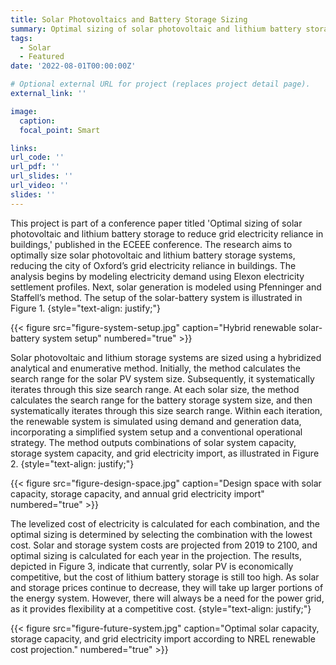 ```yaml
---
title: Solar Photovoltaics and Battery Storage Sizing
summary: Optimal sizing of solar photovoltaic and lithium battery storage to reduce grid electricity reliance in buildings.
tags:
  - Solar
  - Featured
date: '2022-08-01T00:00:00Z'

# Optional external URL for project (replaces project detail page).
external_link: ''

image:
  caption: 
  focal_point: Smart

links:
url_code: ''
url_pdf: ''
url_slides: ''
url_video: ''
slides: ''
---
```

This project is part of a conference paper titled 'Optimal sizing of solar photovoltaic and lithium battery storage to reduce grid electricity reliance in buildings,' published in the ECEEE conference. The research aims to optimally size solar photovoltaic and lithium battery storage systems, reducing the city of Oxford’s grid electricity reliance in buildings. The analysis begins by modeling electricity demand using Elexon electricity settlement profiles. Next, solar generation is modeled using Pfenninger and Staffell’s method. The setup of the solar-battery system is illustrated in Figure 1.
{style="text-align: justify;"}

{{< figure src="figure-system-setup.jpg" caption="Hybrid renewable solar-battery system setup" numbered="true" >}}

Solar photovoltaic and lithium storage systems are sized using a hybridized analytical and enumerative method. Initially, the method calculates the search range for the solar PV system size. Subsequently, it systematically iterates through this size search range. At each solar size, the method calculates the search range for the battery storage system size, and then systematically iterates through this size search range. Within each iteration, the renewable system is simulated using demand and generation data, incorporating a simplified system setup and a conventional operational strategy. The method outputs combinations of solar system capacity, storage system capacity, and grid electricity import, as illustrated in Figure 2.
{style="text-align: justify;"}

{{< figure src="figure-design-space.jpg" caption="Design space with solar capacity, storage capacity, and annual grid electricity import" numbered="true" >}}

The levelized cost of electricity is calculated for each combination, and the optimal sizing is determined by selecting the combination with the lowest cost. Solar and storage system costs are projected from 2019 to 2100, and optimal sizing is calculated for each year in the projection. The results, depicted in Figure 3, indicate that currently, solar PV is economically competitive, but the cost of lithium battery storage is still too high. As solar and storage prices continue to decrease, they will take up larger portions of the energy system. However, there will always be a need for the power grid, as it provides flexibility at a competitive cost.
{style="text-align: justify;"}

{{< figure src="figure-future-system.jpg" caption="Optimal solar capacity, storage capacity, and grid electricity import according to NREL renewable cost projection." numbered="true" >}}
